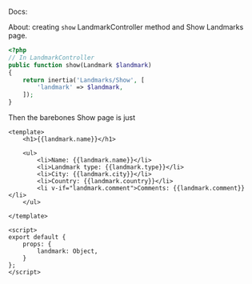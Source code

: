 Docs: 

About: creating `show` LandmarkController method and Show Landmarks page.

```php
<?php
// In LandmarkController
public function show(Landmark $landmark)
{
    return inertia('Landmarks/Show', [
        'landmark' => $landmark,
    ]);
}
```

Then the barebones Show page is just

```vue
<template>
    <h1>{{landmark.name}}</h1>

    <ul>
        <li>Name: {{landmark.name}}</li>
        <li>Landmark type: {{landmark.type}}</li>
        <li>City: {{landmark.city}}</li>
        <li>Country: {{landmark.country}}</li>
        <li v-if="landmark.comment">Comments: {{landmark.comment}}</li>
    </ul> 

</template>

<script>
export default {
    props: {
        landmark: Object,
    }
};
</script>
```
